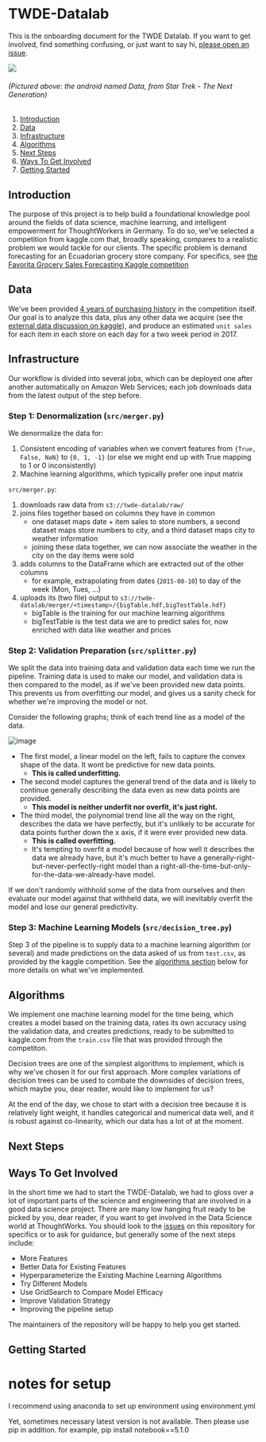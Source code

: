 # TWDE-Datalab
This is the onboarding document for the TWDE Datalab. If you want to get involved, find something confusing, or just want to say hi, [please open an issue](https://github.com/ThoughtWorksInc/twde-datalab/issues).


![](http://i0.kym-cdn.com/photos/images/original/001/268/288/04a.gif)
###### (Pictured above: the android named Data, from Star Trek - The Next Generation)

1. [Introduction](https://github.com/ThoughtWorksInc/twde-datalab/blob/master/README.md#introduction)
1. [Data](https://github.com/ThoughtWorksInc/twde-datalab/blob/master/README.md#data)
1. [Infrastructure](https://github.com/ThoughtWorksInc/twde-datalab/blob/master/README.md#infrastructure)
1. [Algorithms](https://github.com/ThoughtWorksInc/twde-datalab/blob/master/README.md#algorithms)
1. [Next Steps](https://github.com/ThoughtWorksInc/twde-datalab/blob/master/README.md#next-steps)
1. [Ways To Get Involved](https://github.com/ThoughtWorksInc/twde-datalab/blob/master/README.md#ways-to-get-involved)
1. [Getting Started](https://github.com/ThoughtWorksInc/twde-datalab/blob/master/README.md#getting-started)


## Introduction
The purpose of this project is to help build a foundational knowledge pool around the fields of data science, machine learning, and intelligent empowerment for ThoughtWorkers in Germany. To do so, we've selected a competition from kaggle.com that, broadly speaking, compares to a realistic problem we would tackle for our clients. The specific problem is demand forecasting for an Ecuadorian grocery store company. For specifics, see [the Favorita Grocery Sales Forecasting Kaggle competition](https://www.kaggle.com/c/favorita-grocery-sales-forecasting)

## Data

We've been provided [4 years of purchasing history](https://www.kaggle.com/c/favorita-grocery-sales-forecasting/data) in the competition itself. Our goal is to analyze this data, plus any other data we acquire (see the [external data discussion on kaggle](https://www.kaggle.com/c/favorita-grocery-sales-forecasting/discussion/41537)), and produce an estimated `unit sales` for each item in each store on each day for a two week period in 2017. 


## Infrastructure

Our workflow is divided into several jobs, which can be deployed one after another automatically on Amazon Web Services; each job downloads data from the latest output of the step before.

### Step 1: Denormalization (`src/merger.py`)
We denormalize the data for: 
  1. Consistent encoding of variables when we convert features from `{True, False, NaN}` to `{0, 1, -1}` (or else we might end up with True mapping to 1 or 0 inconsistently)
  2. Machine learning algorithms, which typically prefer one input matrix

`src/merger.py`:
1. downloads raw data from `s3://twde-datalab/raw/`
2. joins files together based on columns they have in common
    - one dataset maps date + item sales to store numbers, a second dataset maps store numbers to city, and a third dataset maps city to weather information
    - joining these data together, we can now associate the weather in the city on the day items were sold
3. adds columns to the DataFrame which are extracted out of the other columns
    - for example, extrapolating from dates (`2015-08-10`) to  day of the week (Mon, Tues, ...)
4. uploads its (two file) output to `s3://twde-datalab/merger/<timestamp>/{bigTable.hdf,bigTestTable.hdf}`
    - bigTable is the training for our machine learning algorithms
    - bigTestTable is the test data we are to predict sales for, now enriched with data like weather and prices

### Step 2: Validation Preparation (`src/splitter.py`)
We split the data into training data and validation data each time we run the pipeline. Training data is used to make our model, and validation data is then compared to the model, as if we've been provided new data points. This prevents us from overfitting our model, and gives us a sanity check for whether we're improving the model or not.

Consider the following graphs; think of each trend line as a model of the data.

![image](https://user-images.githubusercontent.com/8107614/33661598-f91a92c6-da88-11e7-8a69-8c83fdf44ab1.png)

- The first model, a linear model on the left, fails to capture the convex shape of the data. It wont be predictive for new data points.
  - **This is called underfitting.**
- The second model captures the general trend of the data and is likely to continue generally describing the data even as new data points are provided. 
  - **This model is neither underfit nor overfit, it's just right.**
- The third model, the polynomial trend line all the way on the right, describes the data we have perfectly, but it's unlikely to be accurate for data points further down the x axis, if it were ever provided new data. 
  - **This is called overfitting.**
  - It's tempting to overfit a model because of how well it describes the data we already have, but it's much better to have a generally-right-but-never-perfectly-right model than a right-all-the-time-but-only-for-the-data-we-already-have model. 

If we don't randomly withhold some of the data from ourselves and then evaluate our model against that withheld data, we will inevitably overfit the model and lose our general predictivity.

### Step 3: Machine Learning Models (`src/decision_tree.py`)
Step 3 of the pipeline is to supply data to a machine learning algorithm (or several) and made predictions on the data asked of us from `test.csv`, as provided by the kaggle competition. See the [algorithms section](https://github.com/ThoughtWorksInc/twde-datalab/blob/master/README.md#algorithms) below for more details on what we've implemented.

## Algorithms
We implement one machine learning model for the time being, which creates a model based on the training data, rates its own accuracy using the validation data, and creates predictions, ready to be submitted to kaggle.com from the `train.csv` file that was provided through the competiton.

Decision trees are one of the simplest algorithms to implement, which is why we've chosen it for our first approach. More complex variations of decision trees can be used to combate the downsides of decision trees, which maybe you, dear reader, would like to implement for us?

At the end of the day, we chose to start with a decision tree because it is relatively light weight, it handles categorical and numerical data well, and it is robust against co-linearity, which our data has a lot of at the moment. 


## Next Steps

## Ways To Get Involved
In the short time we had to start the TWDE-Datalab, we had to gloss over a lot of important parts of the science and engineering that are involved in a good data science project. There are many low hanging fruit ready to be picked by you, dear reader, if you want to get involved in the Data Science world at ThoughtWorks. You should look to the [issues](https://github.com/ThoughtWorksInc/twde-datalab/issues) on this repository for specifics or to ask for guidance, but generally some of the next steps include:
  - More Features
  - Better Data for Existing Features
  - Hyperparameterize the Existing Machine Learning Algorithms
  - Try Different Models
  - Use GridSearch to Compare Model Efficacy
  - Improve Validation Strategy 
  - Improving the pipeline setup
  
The maintainers of the repository will be happy to help you get started.

## Getting Started

# notes for setup
I recommend using anaconda to set up environment using environment.yml

Yet, sometimes necessary latest version is not available. Then please use pip in addition. 
for example,
pip install notebook==5.1.0
